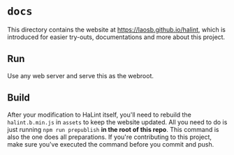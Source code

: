# `docs`

This directory contains the website at https://laosb.github.io/halint, which is introduced for
easier try-outs, documentations and more about this project.

## Run

Use any web server and serve this as the webroot.

## Build

After your modification to HaLint itself, you'll need to rebuild the `halint.b.min.js` in
`assets` to keep the website updated. All you need to do is just running `npm run prepublish`
**in the root of this repo**. This command is also the one does all preparations. If you're
contributing to this project, make sure you've executed the command before you commit and push.
